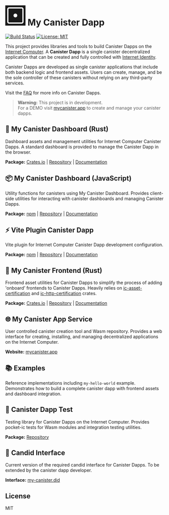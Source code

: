 # ![My Canister](./my-canister-app/static/favicon.svg) My Canister Dapp

[![Build Status](https://github.com/Web3NL/my-canister-dapp/workflows/Release/badge.svg)](https://github.com/Web3NL/my-canister-dapp/actions)
[![License: MIT](https://img.shields.io/badge/License-MIT-green.svg)](https://opensource.org/licenses/MIT)

This project provides libraries and tools to build Canister Dapps on the [Internet Computer](https://internetcomputer.org). A **Canister Dapp** is a single canister decentralized application that can be created and fully controlled with [Internet Identity](https://identity.internetcomputer.org).

Canister Dapps are developed as single canister applications that include both backend logic and frontend assets. Users can create, manage, and be the sole controller of these canisters without relying on any third-party services.

Visit the [FAQ](https://mycanister.app/faq) for more info on Canister Dapps.

> **Warning:** This project is in development.  
> For a DEMO visit [mycanister.app](https://mycanister.app) to create and manage your canister dapps.

## 🦀 My Canister Dashboard (Rust)

Dashboard assets and management utilities for Internet Computer Canister Dapps. A standard dashboard is provided to manage the Canister Dapp in the browser.

**Package:** [Crates.io](https://crates.io/crates/my-canister-dashboard) | [Repository](https://github.com/Web3NL/my-canister-dapp/tree/main/my-canister-dapp-rs/my-canister-dashboard) | [Documentation](https://docs.rs/my-canister-dashboard)

## 📦 My Canister Dashboard (JavaScript)

Utility functions for canisters using My Canister Dashboard.
Provides client-side utilities for interacting with canister dashboards and managing Canister Dapps.

**Package:** [npm](https://www.npmjs.com/package/@web3nl/my-canister-dashboard) | [Repository](https://github.com/Web3NL/my-canister-dapp/tree/main/my-canister-dapp-js/my-canister-dashboard-js) | [Documentation](https://web3nl.github.io/my-canister-dapp/web3nl-my-canister-dashboard-js/)

## ⚡ Vite Plugin Canister Dapp

Vite plugin for Internet Computer Canister Dapp development configuration.

**Package:** [npm](https://www.npmjs.com/package/@web3nl/vite-plugin-canister-dapp) | [Repository](https://github.com/Web3NL/my-canister-dapp/tree/main/my-canister-dapp-js/vite-plugin-canister-dapp) | [Documentation](https://web3nl.github.io/my-canister-dapp/web3nl-vite-plugin-canister-dapp/)

## 🦀 My Canister Frontend (Rust)

Frontend asset utilities for Canister Dapps to simplify the process of adding 'onboard' frontends to Canister Dapps.
Heavily relies on [ic-asset-certification](https://crates.io/crates/ic-asset-certification) and [ic-http-certification](https://crates.io/crates/ic-http-certification) crates.

**Package:** [Crates.io](https://crates.io/crates/my-canister-frontend) | [Repository](https://github.com/Web3NL/my-canister-dapp/tree/main/my-canister-dapp-rs/my-canister-frontend) | [Documentation](https://docs.rs/my-canister-frontend)

## 🌐 My Canister App Service

User controlled canister creation tool and Wasm repository.
Provides a web interface for creating, installing, and managing decentralized applications on the Internet Computer.

**Website:** [mycanister.app](https://mycanister.app)

## 📚 Examples

Reference implementations including `my-hello-world` example.
Demonstrates how to build a complete canister dapp with frontend assets and dashboard integration.

## 🦀 Canister Dapp Test

Testing library for Canister Dapps on the Internet Computer.
Provides pocket-ic tests for Wasm modules and integration testing utilities.

**Package:** [Repository](https://github.com/Web3NL/my-canister-dapp/tree/main/my-canister-dapp-rs/canister-dapp-test)

## 🔧 Candid Interface

Current version of the required candid interface for Canister Dapps. To be extended by the canister dapp developer.

**Interface:** [my-canister.did](https://github.com/Web3NL/my-canister-dapp/blob/main/candid/my-canister.did)

## License

MIT
